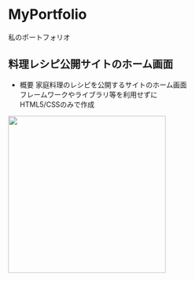 # MyPortfolio
私のポートフォリオ

## 料理レシピ公開サイトのホーム画面

- 概要
家庭料理のレシピを公開するサイトのホーム画面<br>
フレームワークやライブラリ等を利用せずに<br>
HTML5/CSSのみで作成<br>
<img src="https://github.com/tomosuku/MyPortfolio/blob/images/image1.jpeg" width="320px">
